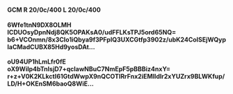 #### GCM R 20/0c/400 L 20/0c/400
**6Wfe1tnN9DX8OLMH**<br/>**lCDUOsyDpnNdj8QK5OPAKsA0/udFFLKsTPJ5ord65NQ=**<br/>**b6+VCOnmn/8x3CIo1iQbya9f3PFplQ3UXCGtfp3902z/ubK24CoISEjWQyplaCMadCUBX85Hd9yosDAt...**<br/><br/>
**oU94UP1hLmLfr0fE**<br/>**oX9Wilp4bTnlsjD7+qclawNBuC7NmEpF5pBBBiz4nxY=**<br/>**r+z+V0K2KLkctI61GtdWwpX9nQCOTIRrFnx2iEMlIdlr2xYUZrx9BLWKfup/LD/H+OKEnSM6baoQ8WiE...**